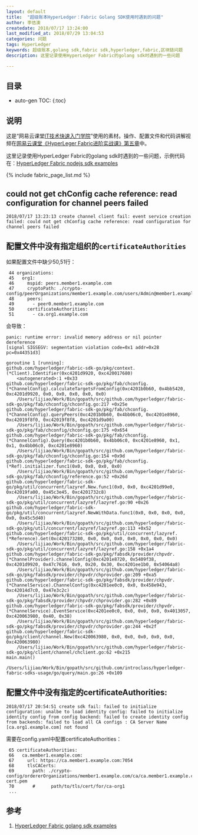 ```yaml
---
layout: default
title:  "超级账本HyperLedger：Fabric Golang SDK使用时遇到的问题"
author: 李佶澳
createdate: 2018/07/17 13:24:00
last_modified_at: 2018/07/29 13:04:53
categories: 问题
tags: HyperLedger  
keywords: 超级账本,golang sdk,fabric sdk,hyperledger,fabric,区块链问题
description: 这里记录使用HyperLedger Fabric的golang sdk时遇到的一些问题

---
```


## 目录
* auto-gen TOC:
{:toc}

## 说明

这是“网易云课堂[IT技术快速入门学院](https://study.163.com/provider/400000000376006/course.htm?share=2&shareId=400000000376006)”使用的素材。操作、配置文件和代码讲解视频在[网易云课堂《HyperLeger Fabric进阶实战课》第五章](https://study.163.com/course/courseMain.htm?courseId=1005359012&share=2&shareId=400000000376006)中。

这里记录使用HyperLedger Fabric的golang sdk时遇到的一些问题，示例代码在：[HyperLedger Fabric nodejs sdk examples][1]

{% include fabric_page_list.md %}

## could not get chConfig cache reference: read configuration for channel peers failed

	2018/07/17 13:23:13 create channel client fail: event service creation failed: could not get chConfig cache reference: read configuration for channel peers failed

## 配置文件中没有指定组织的`certificateAuthorities`

如果配置文件中缺少50,51行：

	 44 organizations:
	 45   org1:
	 46     mspid: peers.member1.example.com
	 47     cryptoPath: ./crypto-config/peerOrganizations/member1.example.com/users/Admin@member1.example.com/msp/
	 48     peers:
	 49       - peer0.member1.example.com
	 50     certificateAuthorities:
	 51       - ca.org1.example.com

会导致：

	panic: runtime error: invalid memory address or nil pointer dereference
	[signal SIGSEGV: segmentation violation code=0x1 addr=0x28 pc=0x44351d3]

	goroutine 1 [running]:
	github.com/hyperledger/fabric-sdk-go/pkg/context.(*Client).Identifier(0xc4201d9920, 0xc420017680)
		<autogenerated>:1 +0x33
	github.com/hyperledger/fabric-sdk-go/pkg/fab/chconfig.(*ChannelConfig).calculateTargetsFromConfig(0xc4201b0b60, 0x4bb5420, 0xc4201d9920, 0x0, 0x0, 0x0, 0x0, 0x0)
		/Users/lijiao/Work/Bin/gopath/src/github.com/hyperledger/fabric-sdk-go/pkg/fab/chconfig/chconfig.go:217 +0x25e
	github.com/hyperledger/fabric-sdk-go/pkg/fab/chconfig.(*ChannelConfig).queryPeers(0xc4201b0b60, 0x4bb06c0, 0xc4201e8960, 0xc42019f8f0, 0xc42019f8f8, 0xc4201d9a00)
		/Users/lijiao/Work/Bin/gopath/src/github.com/hyperledger/fabric-sdk-go/pkg/fab/chconfig/chconfig.go:175 +0x654
	github.com/hyperledger/fabric-sdk-go/pkg/fab/chconfig.(*ChannelConfig).Query(0xc4201b0b60, 0x4bb06c0, 0xc4201e8960, 0x1, 0x1, 0x4bb06c0, 0xc4201e8960)
		/Users/lijiao/Work/Bin/gopath/src/github.com/hyperledger/fabric-sdk-go/pkg/fab/chconfig/chconfig.go:154 +0x9d
	github.com/hyperledger/fabric-sdk-go/pkg/fab/chconfig.(*Ref).initializer.func1(0x0, 0x0, 0x0, 0x0)
		/Users/lijiao/Work/Bin/gopath/src/github.com/hyperledger/fabric-sdk-go/pkg/fab/chconfig/reference.go:52 +0x26d
	github.com/hyperledger/fabric-sdk-go/pkg/util/concurrent/lazyref.New.func1(0x0, 0x0, 0xc4201d99e0, 0xc42019fa00, 0x45c3e45, 0xc4201732c8)
		/Users/lijiao/Work/Bin/gopath/src/github.com/hyperledger/fabric-sdk-go/pkg/util/concurrent/lazyref/lazyref.go:90 +0x26
	github.com/hyperledger/fabric-sdk-go/pkg/util/concurrent/lazyref.NewWithData.func1(0x0, 0x0, 0x0, 0x0, 0x0, 0x45c5d40)
		/Users/lijiao/Work/Bin/gopath/src/github.com/hyperledger/fabric-sdk-go/pkg/util/concurrent/lazyref/lazyref.go:113 +0x52
	github.com/hyperledger/fabric-sdk-go/pkg/util/concurrent/lazyref.(*Reference).Get(0xc420173280, 0x0, 0x0, 0x0, 0x0, 0x0, 0x0, 0x0)
		/Users/lijiao/Work/Bin/gopath/src/github.com/hyperledger/fabric-sdk-go/pkg/util/concurrent/lazyref/lazyref.go:158 +0x1a4
	github.com/hyperledger/fabric-sdk-go/pkg/fabsdk/provider/chpvdr.(*ChannelProvider).channelConfig(0xc4201e8720, 0x5409f38, 0xc4201d9920, 0x47c7616, 0x9, 0x20, 0x30, 0xc4201ee1b0, 0x54064a8)
		/Users/lijiao/Work/Bin/gopath/src/github.com/hyperledger/fabric-sdk-go/pkg/fabsdk/provider/chpvdr/chprovider.go:209 +0xa5
	github.com/hyperledger/fabric-sdk-go/pkg/fabsdk/provider/chpvdr.(*ChannelService).ChannelConfig(0xc4201ee0c0, 0x0, 0x458e943, 0xc42014d7c0, 0x47e3c2c)
		/Users/lijiao/Work/Bin/gopath/src/github.com/hyperledger/fabric-sdk-go/pkg/fabsdk/provider/chpvdr/chprovider.go:282 +0x89
	github.com/hyperledger/fabric-sdk-go/pkg/fabsdk/provider/chpvdr.(*ChannelService).EventService(0xc4201ee0c0, 0x0, 0x0, 0x0, 0x4013057, 0xc420063980, 0x40, 0x38)
		/Users/lijiao/Work/Bin/gopath/src/github.com/hyperledger/fabric-sdk-go/pkg/fabsdk/provider/chpvdr/chprovider.go:244 +0x2f
	github.com/hyperledger/fabric-sdk-go/pkg/client/channel.New(0xc420063980, 0x0, 0x0, 0x0, 0x0, 0x0, 0xc420063980)
		/Users/lijiao/Work/Bin/gopath/src/github.com/hyperledger/fabric-sdk-go/pkg/client/channel/chclient.go:62 +0x215
	main.main()
		/Users/lijiao/Work/Bin/gopath/src/github.com/introclass/hyperledger-fabric-sdks-usage/go/query/main.go:26 +0x109

## 配置文件中没有指定的certificateAuthorities:

	2018/07/17 20:54:51 create sdk fail: failed to initialize configuration: unalbe to load identity config: failed to initialize identity config from config backend: failed to create identity config from backends: failed to load all CA configs : CA Server Name [ca.org1.example.com] not found

需要在config.yaml中配置certificateAuthorities：

	 65 certificateAuthorities:
	 66   ca.member1.example.com:
	 67     url: https://ca.member1.example.com:7054
	 68     tlsCACerts:
	 69       path: ./crypto-config/ordererOrganizations/member1.example.com/ca/ca.member1.example.com-cert.pem
	 70       #      path/to/tls/cert/for/ca-org1
	 ...

## 参考

1. [HyperLedger Fabric golang sdk examples][1]

[1]: https://github.com/introclass/hyperledger-fabric-sdks-usage/tree/master/go "HyperLedger Fabric golang sdk examples" 
